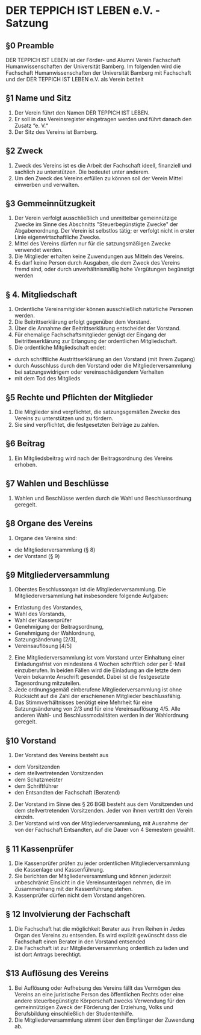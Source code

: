 DER TEPPICH IST LEBEN e.V. - Satzung
====================================

## §0 Preamble

DER TEPPICH IST LEBEN ist der Förder- und Alumni Verein Fachschaft Humanwissenschaften der Universität Bamberg.
Im folgenden wird die Fachschaft Humanwissenschaften der Universität Bamberg mit Fachschaft und der DER TEPPICH IST LEBEN e.V. als Verein betitelt

## §1 Name und Sitz

1. Der Verein führt den Namen DER TEPPICH IST LEBEN.
2. Er soll in das Vereinsregister eingetragen werden und führt danach den Zusatz “e. V.“
3. Der Sitz des Vereins ist Bamberg.

## §2 Zweck

1. Zweck des Vereins ist es die Arbeit der Fachschaft ideell, finanziell und sachlich zu unterstützen.
Die bedeutet unter anderem.
2. Um den Zweck des Vereins erfüllen zu können soll der Verein Mittel einwerben und verwalten.

## §3 Gemmeinnützugkeit

1. Der Verein verfolgt ausschließlich und unmittelbar gemeinnützige Zwecke im Sinne des Abschnitts "Steuerbegünstigte Zwecke" der Abgabenordnung.
Der Verein ist selbstlos tätig; er verfolgt nicht in erster Linie eigenwirtschaftliche Zwecke.
2. Mittel des Vereins dürfen nur für die satzungsmäßigen Zwecke verwendet werden.
3. Die Mitglieder erhalten keine Zuwendungen aus Mitteln des Vereins.
4. Es darf keine Person durch Ausgaben, die dem Zweck des Vereins fremd sind, oder durch unverhältnismäßig hohe Vergütungen begünstigt werden

## § 4. Mitgliedschaft

1. Ordentliche Vereinsmitglider können ausschließlich natürliche Personen werden.
2. Die Beitrittserklärung erfolgt gegenüber dem Vorstand.
3. Über die Annahme der Beitrittserklärung entscheidet der Vorstand.
4. Für ehemalige Fachschaftsmitglieder genügt der Eingang der Beitritteserklärung zur Erlangung der ordentlichen Mitgliedschaft.
5. Die ordentliche Mitgliedschaft endet:
  * durch schriftliche Austrittserklärung an den Vorstand (mit Ihrem Zugang)
  * durch Ausschluss durch den Vorstand oder die Mitgliederversammlung bei satzungswidrigem oder vereinsschädigendem Verhalten
  * mit dem Tod des Mitglieds

## §5 Rechte und Pflichten der Mitglieder

1. Die Mitglieder sind verpflichtet, die satzungsgemäßen Zwecke des Vereins zu unterstützen und zu fördern. 
2. Sie sind verpflichtet, die festgesetzten Beiträge zu zahlen.

## §6 Beitrag

1. Ein Mitgliedsbeitrag wird nach der Beitragsordnung des Vereins erhoben.

## §7 Wahlen und Beschlüsse

1. Wahlen und Beschlüsse werden durch die Wahl und Beschlussordnung geregelt.

## §8 Organe des Vereins

1. Organe des Vereins sind:
  * die Mitgliederversammlung (§ 8)
  * der Vorstand (§ 9)

## §9 Mitgliederversammlung

1. Oberstes Beschlussorgan ist die Mitgliederversammlung. 
Die Mitgliederversammlung hat insbesondere folgende Aufgaben:

  * Entlastung des Vorstandes,
  * Wahl des Vorstands,
  * Wahl der Kassenprüfer
  * Genehmigung der Beitragsordnung,
  * Genehmigung der Wahlordnung,
  * Satzungsänderung [2/3],
  * Vereinsauflösung [4/5]
  
2. Eine Mitgliederversammlung ist vom Vorstand unter Einhaltung einer Einladungsfrist von mindestens 4 Wochen schriftlich oder per E-Mail einzuberufen. 
In beiden Fällen wird die Einladung an die letzte dem Verein bekannte Anschrift gesendet. 
Dabei ist die festgesetzte Tagesordnung mitzuteilen.
3. Jede ordnungsgemäß einberufene Mitgliederversammlung ist ohne Rücksicht auf die Zahl der erschienenen Mitglieder beschlussfähig.
4. Das Stimmverhältnisses benötigt eine Mehrheit für eine Satzungsänderung von 2/3 und für eine Vereinsauflösung 4/5.
Alle anderen Wahl- und Beschlussmodalitäten werden in der Wahlordnung geregelt.

## §10 Vorstand

1. Der Vorstand des Vereins besteht aus

  * dem Vorsitzenden
  * dem stellvertretenden Vorsitzenden
  * dem Schatzmeister
  * dem Schriftführer
  * den Entsandten der Fachschaft (Beratend)

2. Der Vorstand im Sinne des § 26 BGB besteht aus dem Vorsitzenden und dem stellvertretenden Vorsitzenden. 
Jeder von ihnen vertritt den Verein einzeln.
3. Der Vorstand wird von der Mitgliederversammlung, mit Ausnahme der von der Fachschaft Entsandten, auf die Dauer von 4 Semestern gewählt.

## § 11 Kassenprüfer

1. Die Kassenprüfer prüfen zu jeder ordentlichen Mitgliederversammlung die Kassenlage und Kassenführung.
2. Sie berichten der Mitgliederversammlung und können jederzeit unbeschränkt Einsicht in die Vereinsunterlagen nehmen, die im Zusammenhang mit der Kassenführung stehen.
3. Kassenprüfer dürfen nicht dem Vorstand angehören.

## § 12 Involvierung der Fachschaft

1. Die Fachschaft hat die möglichkeit Berater aus ihren Reihen in Jedes Organ des Vereins zu entsenden. 
Es wird explizit gewünscht dass die Fachschaft einen Berater in den Vorstand entsended 
2. Die Fachschaft ist zur Mitgliederversammlung ordentlich zu laden und ist dort Antrags berechtigt.


## $13 Auflösung des Vereins

1. Bei Auflösung oder Aufhebung des Vereins fällt das Vermögen des Vereins an eine juristische Person des öffentlichen Rechts oder eine andere steuerbegünstigte Körperschaft zwecks Verwendung für den gemeinnützigen Zweck der Förderung der Erziehung, Volks­ und Berufsbildung einschließlich der Studentenhilfe. 
2. Die Mitgliederversammlung stimmt über den Empfänger der Zuwendung ab.


